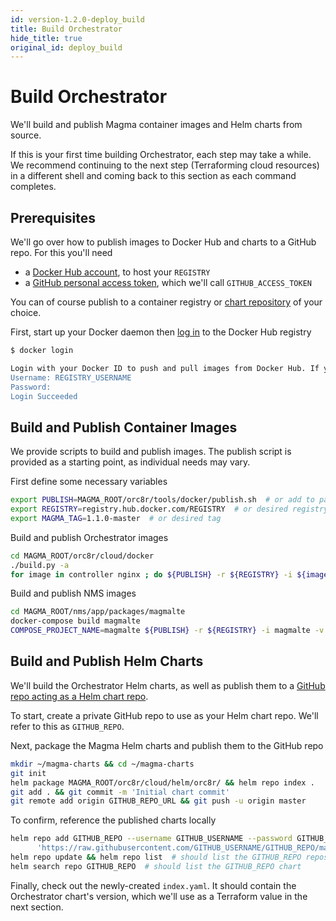 ```yaml
---
id: version-1.2.0-deploy_build
title: Build Orchestrator
hide_title: true
original_id: deploy_build
---
```


# Build Orchestrator

We'll build and publish Magma container images and Helm charts from source.

If this is your first time building Orchestrator, each step may take a while.
We recommend continuing to the next step (Terraforming cloud resources) in a
different shell and coming back to this section as each command completes.

## Prerequisites

We'll go over how to publish images to Docker Hub and charts to a GitHub repo.
For this you'll need

- a [Docker Hub account](https://docs.docker.com/docker-hub/), to host your
`REGISTRY`
- a [GitHub personal access token](https://docs.github.com/github/authenticating-to-github/creating-a-personal-access-token),
which we'll call `GITHUB_ACCESS_TOKEN`

You can of course publish to a container registry or
[chart repository](https://helm.sh/docs/topics/chart_repository/) of your
choice.

First, start up your Docker daemon then
[log in](https://docs.docker.com/engine/reference/commandline/login/) to the
Docker Hub registry

```bash
$ docker login

Login with your Docker ID to push and pull images from Docker Hub. If you don't have a Docker ID, head over to https://hub.docker.com to create one.
Username: REGISTRY_USERNAME
Password: 
Login Succeeded
```

## Build and Publish Container Images

We provide scripts to build and publish images. The publish script is provided
as a starting point, as individual needs may vary.

First define some necessary variables

```bash
export PUBLISH=MAGMA_ROOT/orc8r/tools/docker/publish.sh  # or add to path
export REGISTRY=registry.hub.docker.com/REGISTRY  # or desired registry
export MAGMA_TAG=1.1.0-master  # or desired tag
```

Build and publish Orchestrator images

```bash
cd MAGMA_ROOT/orc8r/cloud/docker
./build.py -a
for image in controller nginx ; do ${PUBLISH} -r ${REGISTRY} -i ${image} -v ${MAGMA_TAG} ; done
```

Build and publish NMS images

```bash
cd MAGMA_ROOT/nms/app/packages/magmalte
docker-compose build magmalte
COMPOSE_PROJECT_NAME=magmalte ${PUBLISH} -r ${REGISTRY} -i magmalte -v ${MAGMA_TAG}
```

## Build and Publish Helm Charts

We'll build the Orchestrator Helm charts, as well as publish them to a
[GitHub repo acting as a Helm chart repo](https://blog.softwaremill.com/hosting-helm-private-repository-from-github-ff3fa940d0b7).

To start, create a private GitHub repo to use as your Helm chart repo. We'll
refer to this as `GITHUB_REPO`.

Next, package the Magma Helm charts and publish them to the GitHub
repo

```bash
mkdir ~/magma-charts && cd ~/magma-charts
git init
helm package MAGMA_ROOT/orc8r/cloud/helm/orc8r/ && helm repo index .
git add . && git commit -m 'Initial chart commit'
git remote add origin GITHUB_REPO_URL && git push -u origin master
```

To confirm, reference the published charts locally

```bash
helm repo add GITHUB_REPO --username GITHUB_USERNAME --password GITHUB_ACCESS_TOKEN \
      'https://raw.githubusercontent.com/GITHUB_USERNAME/GITHUB_REPO/master/'
helm repo update && helm repo list  # should list the GITHUB_REPO repository
helm search repo GITHUB_REPO  # should list the GITHUB_REPO chart
```

Finally, check out the newly-created `index.yaml`. It should contain the
Orchestrator chart's version, which we'll use as a Terraform value in the next
section.
